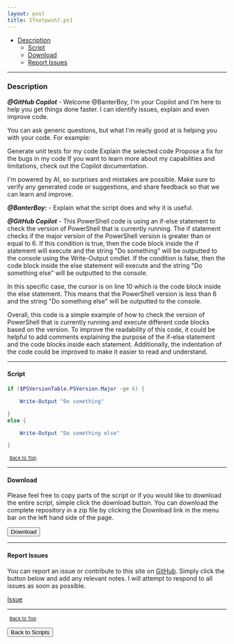 ```yaml
---
layout: post
title: Ifnotpwsh7.ps1
---
```


- [Description](#description)
  - [Script](#script)
  - [Download](#download)
  - [Report Issues](#report-issues)

---

### Description

**_@GitHub Copilot_** - Welcome @BanterBoy, I'm your Copilot and I'm here to help you get things done faster. I can identify issues, explain and even improve code.

You can ask generic questions, but what I'm really good at is helping you with your code. For example:

Generate unit tests for my code
Explain the selected code
Propose a fix for the bugs in my code
If you want to learn more about my capabilities and limitations, check out the Copilot documentation.

I'm powered by AI, so surprises and mistakes are possible. Make sure to verify any generated code or suggestions, and share feedback so that we can learn and improve.

**_@BanterBoy:_** - Explain what the script does and why it is useful.

**_@GitHub Copilot_** - This PowerShell code is using an if-else statement to check the version of PowerShell that is currently running. The if statement checks if the major version of the PowerShell version is greater than or equal to 6. If this condition is true, then the code block inside the if statement will execute and the string "Do something" will be outputted to the console using the Write-Output cmdlet. If the condition is false, then the code block inside the else statement will execute and the string "Do something else" will be outputted to the console.

In this specific case, the cursor is on line 10 which is the code block inside the else statement. This means that the PowerShell version is less than 6 and the string "Do something else" will be outputted to the console.

Overall, this code is a simple example of how to check the version of PowerShell that is currently running and execute different code blocks based on the version. To improve the readability of this code, it could be helpful to add comments explaining the purpose of the if-else statement and the code blocks inside each statement. Additionally, the indentation of the code could be improved to make it easier to read and understand.

---

#### Script

```powershell
if ($PSVersionTable.PSVersion.Major -ge 6) {

    Write-Output "Do something"

}
else {

    Write-Output "Do something else"

}

```

<span style="font-size:11px;"><a href="#"><i class="fas fa-caret-up" aria-hidden="true" style="color: white; margin-right:5px;"></i>Back to Top</a></span>

---

#### Download

Please feel free to copy parts of the script or if you would like to download the entire script, simple click the download button. You can download the complete repository in a zip file by clicking the Download link in the menu bar on the left hand side of the page.

<button class="btn" type="submit" onclick="window.open('/PowerShell/NewFunctions/Ifnotpwsh7.ps1')">
    <i class="fa fa-cloud-download-alt">
    </i>
        Download
</button>

---

#### Report Issues

You can report an issue or contribute to this site on <a href="https://github.com/BanterBoy/scripts-blog/issues">GitHub</a>. Simply click the button below and add any relevant notes. I will attempt to respond to all issues as soon as possible.

<!-- Place this tag where you want the button to render. -->

<a class="github-button" href="https://github.com/BanterBoy/scripts-blog/issues/new?title=Ifnotpwsh7.ps1&body=There is a problem with this function. Please find details below." data-show-count="true" aria-label="Issue BanterBoy/scripts-blog on GitHub">Issue</a>

---

<span style="font-size:11px;"><a href="#"><i class="fas fa-caret-up" aria-hidden="true" style="color: white; margin-right:5px;"></i>Back to Top</a></span>

<a href="/menu/_pages/scripts.html">
    <button class="btn">
        <i class='fas fa-reply'>
        </i>
            Back to Scripts
    </button>
</a>

[1]: http://ecotrust-canada.github.io/markdown-toc
[2]: https://github.com/googlearchive/code-prettify
